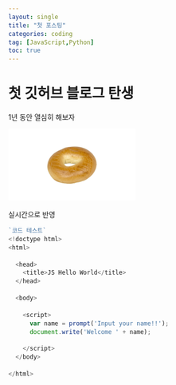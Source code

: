 ```yaml
---
layout: single
title: "첫 포스팅"
categories: coding
tag: [JavaScript,Python]
toc: true
---
```


# 첫 깃허브 블로그 탄생 

1년 동안 열심히 해보자 

<img src="../images/2025-02-27-first/GdFPi6-XYAAq0_D.jpeg" alt="GdFPi6-XYAAq0_D" style="zoom:25%;" />

실시간으로 반영



``` js
`코드 테스트`
<!doctype html>
<html>

  <head>
    <title>JS Hello World</title>
  </head>

  <body>

    <script>
      var name = prompt('Input your name!!');
      document.write('Welcome ' + name);

    </script>
  </body>

</html>
```





